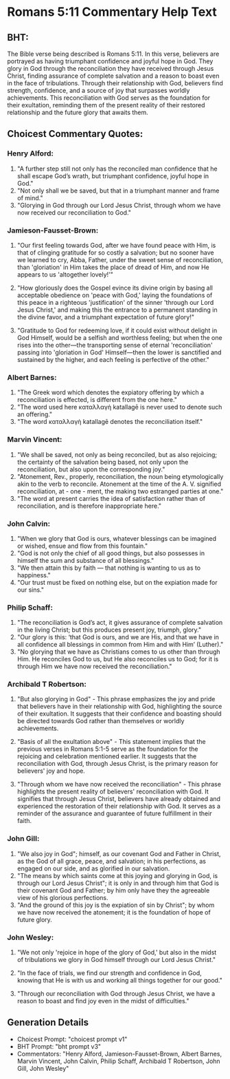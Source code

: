 # Romans 5:11 Commentary Help Text

## BHT:
The Bible verse being described is Romans 5:11. In this verse, believers are portrayed as having triumphant confidence and joyful hope in God. They glory in God through the reconciliation they have received through Jesus Christ, finding assurance of complete salvation and a reason to boast even in the face of tribulations. Through their relationship with God, believers find strength, confidence, and a source of joy that surpasses worldly achievements. This reconciliation with God serves as the foundation for their exultation, reminding them of the present reality of their restored relationship and the future glory that awaits them.

## Choicest Commentary Quotes:
### Henry Alford:
1. "A further step still not only has the reconciled man confidence that he shall escape God’s wrath, but triumphant confidence, joyful hope in God."
2. "Not only shall we be saved, but that in a triumphant manner and frame of mind."
3. "Glorying in God through our Lord Jesus Christ, through whom we have now received our reconciliation to God."

### Jamieson-Fausset-Brown:
1. "Our first feeling towards God, after we have found peace with Him, is that of clinging gratitude for so costly a salvation; but no sooner have we learned to cry, Abba, Father, under the sweet sense of reconciliation, than 'gloriation' in Him takes the place of dread of Him, and now He appears to us 'altogether lovely!'" 

2. "How gloriously does the Gospel evince its divine origin by basing all acceptable obedience on 'peace with God,' laying the foundations of this peace in a righteous 'justification' of the sinner 'through our Lord Jesus Christ,' and making this the entrance to a permanent standing in the divine favor, and a triumphant expectation of future glory!" 

3. "Gratitude to God for redeeming love, if it could exist without delight in God Himself, would be a selfish and worthless feeling; but when the one rises into the other—the transporting sense of eternal 'reconciliation' passing into 'gloriation in God' Himself—then the lower is sanctified and sustained by the higher, and each feeling is perfective of the other."

### Albert Barnes:
1. "The Greek word which denotes the expiatory offering by which a reconciliation is effected, is different from the one here."
2. "The word used here καταλλαγὴ katallagē is never used to denote such an offering."
3. "The word καταλλαγὴ katallagē denotes the reconciliation itself."

### Marvin Vincent:
1. "We shall be saved, not only as being reconciled, but as also rejoicing; the certainty of the salvation being based, not only upon the reconciliation, but also upon the corresponding joy."
2. "Atonement, Rev., properly, reconciliation, the noun being etymologically akin to the verb to reconcile. Atonement at the time of the A. V. signified reconciliation, at - one - ment, the making two estranged parties at one."
3. "The word at present carries the idea of satisfaction rather than of reconciliation, and is therefore inappropriate here."

### John Calvin:
1. "When we glory that God is ours, whatever blessings can be imagined or wished, ensue and flow from this fountain."
2. "God is not only the chief of all good things, but also possesses in himself the sum and substance of all blessings."
3. "We then attain this by faith — that nothing is wanting to us as to happiness."
4. "Our trust must be fixed on nothing else, but on the expiation made for our sins."

### Philip Schaff:
1. "The reconciliation is God’s act, it gives assurance of complete salvation in the living Christ; but this produces present joy, triumph, glory."
2. "Our glory is this: ‘that God is ours, and we are His, and that we have in all confidence all blessings in common from Him and with Him’ (Luther)."
3. "No glorying that we have as Christians comes to us other than through Him. He reconciles God to us, but He also reconciles us to God; for it is through Him we have now received the reconciliation."

### Archibald T Robertson:
1. "But also glorying in God" - This phrase emphasizes the joy and pride that believers have in their relationship with God, highlighting the source of their exultation. It suggests that their confidence and boasting should be directed towards God rather than themselves or worldly achievements.

2. "Basis of all the exultation above" - This statement implies that the previous verses in Romans 5:1-5 serve as the foundation for the rejoicing and celebration mentioned earlier. It suggests that the reconciliation with God, through Jesus Christ, is the primary reason for believers' joy and hope.

3. "Through whom we have now received the reconciliation" - This phrase highlights the present reality of believers' reconciliation with God. It signifies that through Jesus Christ, believers have already obtained and experienced the restoration of their relationship with God. It serves as a reminder of the assurance and guarantee of future fulfillment in their faith.

### John Gill:
1. "We also joy in God"; himself, as our covenant God and Father in Christ, as the God of all grace, peace, and salvation; in his perfections, as engaged on our side, and as glorified in our salvation.
2. "The means by which saints come at this joying and glorying in God, is through our Lord Jesus Christ"; it is only in and through him that God is their covenant God and Father; by him only have they the agreeable view of his glorious perfections.
3. "And the ground of this joy is the expiation of sin by Christ"; by whom we have now received the atonement; it is the foundation of hope of future glory.

### John Wesley:
1. "We not only 'rejoice in hope of the glory of God,' but also in the midst of tribulations we glory in God himself through our Lord Jesus Christ." 

2. "In the face of trials, we find our strength and confidence in God, knowing that He is with us and working all things together for our good." 

3. "Through our reconciliation with God through Jesus Christ, we have a reason to boast and find joy even in the midst of difficulties."


## Generation Details
- Choicest Prompt: "choicest prompt v1"
- BHT Prompt: "bht prompt v3"
- Commentators: "Henry Alford, Jamieson-Fausset-Brown, Albert Barnes, Marvin Vincent, John Calvin, Philip Schaff, Archibald T Robertson, John Gill, John Wesley"
